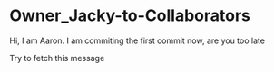 # Owner_Jacky-to-Collaborators

Hi, I am Aaron. I am commiting the first commit now, are you too late


Try to fetch this message